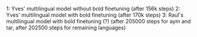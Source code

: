1: Yves' multilingual model without bold finetuning (after 156k steps)
2: Yves' multilingual model with bold finetuning (after 170k steps)
3: Raul's multilingual model with bold finetuning (?) (after 205000 steps for aym and tar, after 202500 steps for remaining languages)
